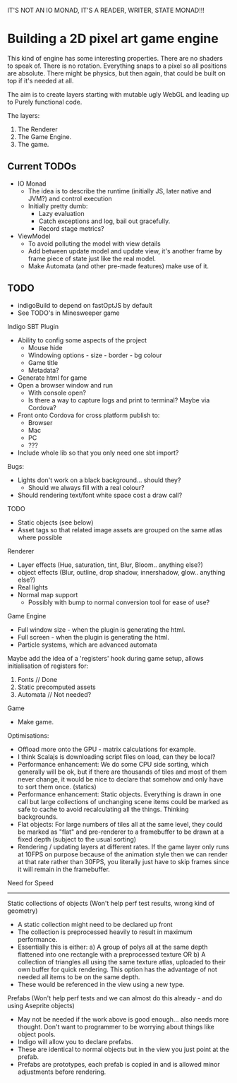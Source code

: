 
IT'S NOT AN IO MONAD, IT'S A READER, WRITER, STATE MONAD!!!

# Building a 2D pixel art game engine
This kind of engine has some interesting properties.
There are no shaders to speak of.
There is no rotation.
Everything snaps to a pixel so all positions are absolute.
There might be physics, but then again, that could be built on top if it's needed at all.

The aim is to create layers starting with mutable ugly WebGL and leading up to Purely functional code.

The layers:
1. The Renderer
2. The Game Engine.
3. The game.

## Current TODOs
- IO Monad
  - The idea is to describe the runtime (initially JS, later native and JVM?) and control execution
  - Initially pretty dumb:
    - Lazy evaluation
    - Catch exceptions and log, bail out gracefully.
    - Record stage metrics?
- ViewModel
  - To avoid polluting the model with view details
  - Add between update model and update view, it's another frame by frame piece of state just like the real model.
  - Make Automata (and other pre-made features) make use of it.

## TODO
- indigoBuild to depend on fastOptJS by default
- See TODO's in Minesweeper game

Indigo SBT Plugin
- Ability to config some aspects of the project
  - Mouse hide
  - Windowing options - size - border - bg colour
  - Game title
  - Metadata?
- Generate html for game
- Open a browser window and run
  - With console open?
  - Is there a way to capture logs and print to terminal? Maybe via Cordova?
- Front onto Cordova for cross platform publish to:
  - Browser
  - Mac
  - PC
  - ???
- Include whole lib so that you only need one sbt import?

Bugs:
- Lights don't work on a black background... should they?
  - Should we always fill with a real colour?
- Should rendering text/font white space cost a draw call?

TODO
- Static objects (see below)
- Asset tags so that related image assets are grouped on the same atlas where possible

Renderer
- Layer effects (Hue, saturation, tint, Blur, Bloom.. anything else?)
- object effects (Blur, outline, drop shadow, innershadow, glow.. anything else?)
- Real lights
- Normal map support
  - Possibly with bump to normal conversion tool for ease of use?

Game Engine
- Full window size - when the plugin is generating the html.
- Full screen - when the plugin is generating the html. 
- Particle systems, which are advanced automata

Maybe add the idea of a 'registers' hook during game setup, allows initialisation of registers for:
1. Fonts // Done
2. Static precomputed assets
3. Automata // Not needed?

Game
- Make game.

Optimisations:
- Offload more onto the GPU - matrix calculations for example.
- I think Scalajs is downloading script files on load, can they be local?
- Performance enhancement: We do some CPU side sorting, which generally will be ok, but if there are thousands of tiles
  and most of them never change, it would be nice to declare that somehow and only have to sort them once. (statics)
- Performance enhancement: Static objects. Everything is drawn in one call but large collections of unchanging scene
  items could be marked as safe to cache to avoid recalculating all the things. Thinking backgrounds.
- Flat objects: For large numbers of tiles all at the same level, they could be marked as "flat" and pre-renderer to a
  framebuffer to be drawn at a fixed depth (subject to the usual sorting)
- Rendering / updating layers at different rates. If the game layer only runs at 10FPS on purpose because of the
  animation style then we can render at that rate rather than 30FPS, you literally just have to skip frames since it will
  remain in the framebuffer.

Need for Speed
**************

Static collections of objects (Won't help perf test results, wrong kind of geometry)
- A static collection might need to be declared up front
- The collection is preprocessed heavily to result in maximum performance.
- Essentially this is either:
  a) A group of polys all at the same depth flattened into one rectangle with a preprocessed texture OR
  b) A collection of triangles all using the same texture atlas, uploaded to their own buffer for quick rendering.
     This option has the advantage of not needed all items to be on the same depth.
- These would be referenced in the view using a new type.

Prefabs (Won't help perf tests and we can almost do this already - and do using Aseprite objects)
- May not be needed if the work above is good enough... also needs more thought. Don't want to programmer to be worrying
  about things like object pools.
- Indigo will allow you to declare prefabs.
- These are identical to normal objects but in the view you just point at the prefab.
- Prefabs are prototypes, each prefab is copied in and is allowed minor adjustments before rendering.
